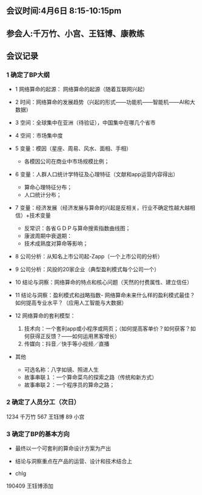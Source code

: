 ## 会议时间:4月6日 8:15-10:15pm
## 参会人:千万竹、小宫、王钰博、康教练
## 会议记录
### 1 确定了BP大纲
- 1 网络算命的起源：  网络算命的起源（随着互联网兴起）
- 2 时间：网络算命的发展趋势（兴起的形式——功能机——智能机——AI和大数据）
- 3 空间：全球集中在亚洲（待验证），中国集中在哪几个省市
- 4 空间：市场集中度
- 5 变量：模因（星座、周易、风水、面相、手相）
    - 各模因公司在商业中市场规模比例；
    
- 6 变量：人群人口统计学特征及心理特征（文献和app运营内容得出）
    - 算命心理特征分布；
    - 人口统计分布；

- 7 变量：经济发展（经济发展与算命的兴起是反相关，行业不确定性越大越相信）+技术变量
    - 反常识：各省ＧＤＰ与算命搜索指数曲线图；
    - 康波周期中衰退期：
    - 技术成熟度对算命等影响；
- 8 公司分析：从知名上市公司起-Zapp（一个上市公司的分析）
- 9 公司分析：风投的20家企业（典型盈利模式每个公司一个）
- 10  结论与洞察：网络算命的特点和核心问题（天然的付费属性、建立信任）
- 11  结论与洞察：盈利模式和战略指数- 网络算命未来什么样的盈利模式最佳？如何提高专业水平？（应用人工智能与大数据）
- 12 网络算命的套利模型：
    1. 技术向：一个套利app或小程序或网页；（如何提高客单价？如何获客？如何获得正反馈？——如何运用黑客增长）
    2. 传媒向：抖音／快手等小视频／直播

- 其他 
    - 可选名称：八字如镜、照进人生 
    - 故事串联１：一个算命菜鸟的探索之路（传统和新方式）
    - 故事串联２：一个程序员的算命之路；

### 2 确定了人员分工（次日）
1234 千万竹   567 王钰博 89 小宫 
### 3 确定了BP的基本方向
- 最终以一个可套利的算命设计方案为产出
- 结论与洞察重点在产品的运营、设计和技术结合上


- chlg

190409 王钰博添加
